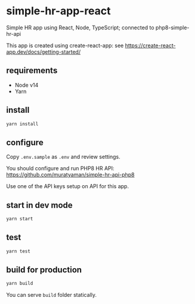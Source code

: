 # simple-hr-app-react
Simple HR app using React, Node, TypeScript; connected to php8-simple-hr-api

This app is created using create-react-app: see https://create-react-app.dev/docs/getting-started/

## requirements

* Node v14
* Yarn

## install

```sh
yarn install
```

## configure

Copy `.env.sample` as `.env` and review settings.

You should configure and run PHP8 HR API: https://github.com/muratyaman/simple-hr-api-php8

Use one of the API keys setup on API for this app.

## start in dev mode

```sh
yarn start
```

## test

```sh
yarn test
```

## build for production

```sh
yarn build
```

You can serve `build` folder statically.
